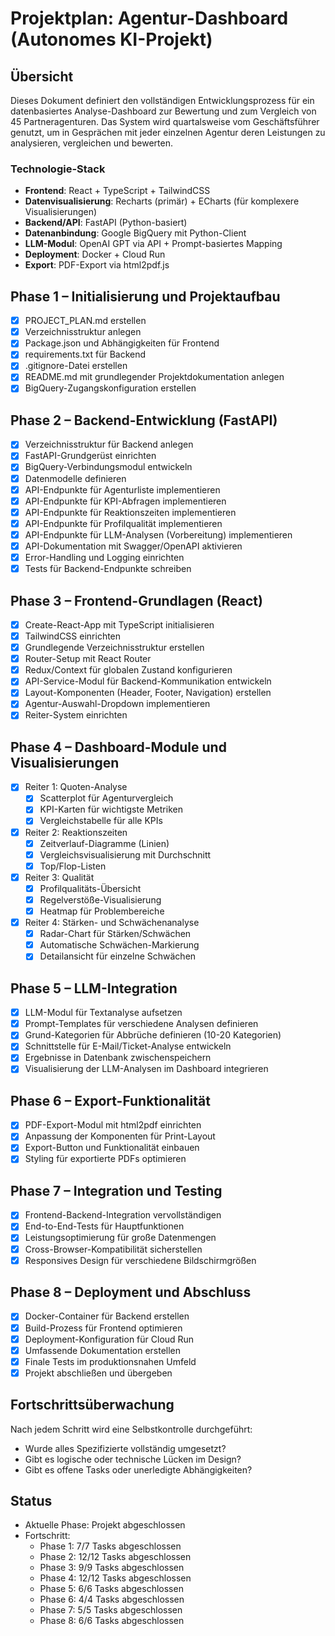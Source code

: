 # Projektplan: Agentur-Dashboard (Autonomes KI-Projekt)

## Übersicht

Dieses Dokument definiert den vollständigen Entwicklungsprozess für ein datenbasiertes Analyse-Dashboard zur Bewertung und zum Vergleich von 45 Partneragenturen. Das System wird quartalsweise vom Geschäftsführer genutzt, um in Gesprächen mit jeder einzelnen Agentur deren Leistungen zu analysieren, vergleichen und bewerten.

### Technologie-Stack
- **Frontend**: React + TypeScript + TailwindCSS
- **Datenvisualisierung**: Recharts (primär) + ECharts (für komplexere Visualisierungen)
- **Backend/API**: FastAPI (Python-basiert)
- **Datenanbindung**: Google BigQuery mit Python-Client
- **LLM-Modul**: OpenAI GPT via API + Prompt-basiertes Mapping
- **Deployment**: Docker + Cloud Run 
- **Export**: PDF-Export via html2pdf.js

## Phase 1 – Initialisierung und Projektaufbau
- [x] PROJECT_PLAN.md erstellen
- [x] Verzeichnisstruktur anlegen
- [x] Package.json und Abhängigkeiten für Frontend
- [x] requirements.txt für Backend
- [x] .gitignore-Datei erstellen
- [x] README.md mit grundlegender Projektdokumentation anlegen
- [x] BigQuery-Zugangskonfiguration erstellen

## Phase 2 – Backend-Entwicklung (FastAPI)
- [x] Verzeichnisstruktur für Backend anlegen
- [x] FastAPI-Grundgerüst einrichten
- [x] BigQuery-Verbindungsmodul entwickeln
- [x] Datenmodelle definieren
- [x] API-Endpunkte für Agenturliste implementieren
- [x] API-Endpunkte für KPI-Abfragen implementieren
- [x] API-Endpunkte für Reaktionszeiten implementieren
- [x] API-Endpunkte für Profilqualität implementieren
- [x] API-Endpunkte für LLM-Analysen (Vorbereitung) implementieren
- [x] API-Dokumentation mit Swagger/OpenAPI aktivieren
- [x] Error-Handling und Logging einrichten
- [x] Tests für Backend-Endpunkte schreiben

## Phase 3 – Frontend-Grundlagen (React)
- [x] Create-React-App mit TypeScript initialisieren
- [x] TailwindCSS einrichten
- [x] Grundlegende Verzeichnisstruktur erstellen
- [x] Router-Setup mit React Router
- [x] Redux/Context für globalen Zustand konfigurieren
- [x] API-Service-Modul für Backend-Kommunikation entwickeln
- [x] Layout-Komponenten (Header, Footer, Navigation) erstellen
- [x] Agentur-Auswahl-Dropdown implementieren
- [x] Reiter-System einrichten

## Phase 4 – Dashboard-Module und Visualisierungen
- [x] Reiter 1: Quoten-Analyse
  - [x] Scatterplot für Agenturvergleich
  - [x] KPI-Karten für wichtigste Metriken
  - [x] Vergleichstabelle für alle KPIs
- [x] Reiter 2: Reaktionszeiten
  - [x] Zeitverlauf-Diagramme (Linien)
  - [x] Vergleichsvisualisierung mit Durchschnitt
  - [x] Top/Flop-Listen
- [x] Reiter 3: Qualität
  - [x] Profilqualitäts-Übersicht
  - [x] Regelverstöße-Visualisierung
  - [x] Heatmap für Problembereiche
- [x] Reiter 4: Stärken- und Schwächenanalyse
  - [x] Radar-Chart für Stärken/Schwächen
  - [x] Automatische Schwächen-Markierung
  - [x] Detailansicht für einzelne Schwächen

## Phase 5 – LLM-Integration
- [x] LLM-Modul für Textanalyse aufsetzen
- [x] Prompt-Templates für verschiedene Analysen definieren
- [x] Grund-Kategorien für Abbrüche definieren (10-20 Kategorien)
- [x] Schnittstelle für E-Mail/Ticket-Analyse entwickeln
- [x] Ergebnisse in Datenbank zwischenspeichern
- [x] Visualisierung der LLM-Analysen im Dashboard integrieren

## Phase 6 – Export-Funktionalität
- [x] PDF-Export-Modul mit html2pdf einrichten
- [x] Anpassung der Komponenten für Print-Layout
- [x] Export-Button und Funktionalität einbauen
- [x] Styling für exportierte PDFs optimieren

## Phase 7 – Integration und Testing
- [x] Frontend-Backend-Integration vervollständigen
- [x] End-to-End-Tests für Hauptfunktionen
- [x] Leistungsoptimierung für große Datenmengen
- [x] Cross-Browser-Kompatibilität sicherstellen
- [x] Responsives Design für verschiedene Bildschirmgrößen

## Phase 8 – Deployment und Abschluss
- [x] Docker-Container für Backend erstellen
- [x] Build-Prozess für Frontend optimieren
- [x] Deployment-Konfiguration für Cloud Run
- [x] Umfassende Dokumentation erstellen
- [x] Finale Tests im produktionsnahen Umfeld
- [x] Projekt abschließen und übergeben

## Fortschrittsüberwachung
Nach jedem Schritt wird eine Selbstkontrolle durchgeführt:
- Wurde alles Spezifizierte vollständig umgesetzt?
- Gibt es logische oder technische Lücken im Design?
- Gibt es offene Tasks oder unerledigte Abhängigkeiten?

## Status
- Aktuelle Phase: Projekt abgeschlossen
- Fortschritt: 
  - Phase 1: 7/7 Tasks abgeschlossen
  - Phase 2: 12/12 Tasks abgeschlossen
  - Phase 3: 9/9 Tasks abgeschlossen 
  - Phase 4: 12/12 Tasks abgeschlossen
  - Phase 5: 6/6 Tasks abgeschlossen
  - Phase 6: 4/4 Tasks abgeschlossen
  - Phase 7: 5/5 Tasks abgeschlossen
  - Phase 8: 6/6 Tasks abgeschlossen 